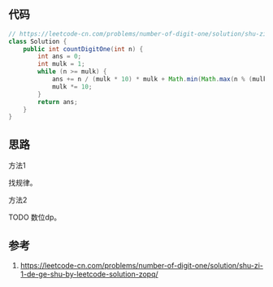 ## 代码

```java
// https://leetcode-cn.com/problems/number-of-digit-one/solution/shu-zi-1-de-ge-shu-by-leetcode-solution-zopq/
class Solution {
    public int countDigitOne(int n) {
        int ans = 0;
        int mulk = 1;
        while (n >= mulk) {
            ans += n / (mulk * 10) * mulk + Math.min(Math.max(n % (mulk * 10) - mulk + 1, 0), mulk); 
            mulk *= 10;
        }
        return ans;
    }
}
```

## 思路

方法1 

找规律。

方法2

TODO 数位dp。

## 参考

1. https://leetcode-cn.com/problems/number-of-digit-one/solution/shu-zi-1-de-ge-shu-by-leetcode-solution-zopq/
